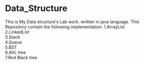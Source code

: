 # Data_Structure
This is My Data structure's Lab work. written in java language.
This Repository contain the following implementation:
1.ArrayList   
2.LinkedList    
3.Stack   
4.Queue   
5.BST  
6.AVL tree  
7.Red Black tree   
 
